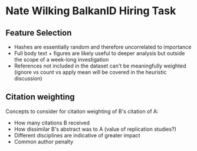 # Nate Wilking BalkanID Hiring Task

## Feature Selection

- Hashes are essentially random and therefore uncorrelated to importance
- Full body text + figures are likely useful to deeper analysis but outside the scope of a week-long investigation
- References not included in the dataset can't be meaningfully weighted (ignore vs count vs apply mean will be covered in the heuristic discussion)


## Citation weighting

Concepts to consider for citaiton weighting of B's citation of A:
- How many citations B received
- How dissimilar B's abstract was to A (value of replication studies?)
- Different disciplines are indicative of greater impact
- Common author penalty